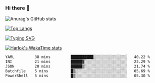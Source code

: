 ### Hi there 👋

<!--
**wray-le/wray-lee* is a ✨ _special_ ✨ repository because its `README.md` (this file) appears on your GitHub profile.

Here are some ideas to get you started:

- 🔭 I’m currently working on ...
- 🌱 I’m currently learning ...
- 👯 I’m looking to collaborate on ...
- 🤔 I’m looking for help with ...
- 💬 Ask me about ...
- 📫 How to reach me: ...
- 😄 Pronouns: ...
- ⚡ Fun fact: ...
-->


![Anurag's GitHub stats](https://github-readme-stats.vercel.app/api?username=wray-lee&show_icons=true&theme=tokyonight)


[![Top Langs](https://github-readme-stats.vercel.app/api/top-langs/?username=wray-lee&exclude_repo=wray-lee.github.io,wray-lee&layout=donut)](https://github.com/anuraghazra/github-readme-stats)


[![Typing SVG](https://readme-typing-svg.herokuapp.com?color=91BEF0&vCenter=true&lines=This+is+Wray's+homepage;A+noob+developer)](https://git.io/typing-svg)


[![Harlok's WakaTime stats](https://github-readme-stats.vercel.app/api/wakatime?username=wray)](https://github.com/anuraghazra/github-readme-stats)

<!--START_SECTION:waka-->

```txt
YAML         38 mins         ██████████░░░░░░░░░░░░░░░   40.22 %
INI          21 mins         █████▓░░░░░░░░░░░░░░░░░░░   22.29 %
JSON         20 mins         █████▒░░░░░░░░░░░░░░░░░░░   21.74 %
Batchfile    5 mins          █▒░░░░░░░░░░░░░░░░░░░░░░░   05.69 %
PowerShell   5 mins          █▒░░░░░░░░░░░░░░░░░░░░░░░   05.30 %
```

<!--END_SECTION:waka-->
